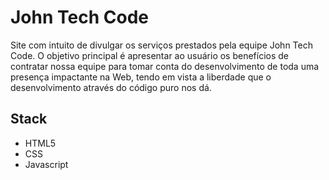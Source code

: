 # John Tech Code

Site com intuito de divulgar os serviços prestados pela equipe John Tech Code. O objetivo principal é apresentar ao usuário os benefícios de contratar nossa equipe para tomar conta do desenvolvimento de toda uma presença impactante na Web, tendo em vista a liberdade que o desenvolvimento através do código puro nos dá.

## Stack

- HTML5
- CSS
- Javascript

